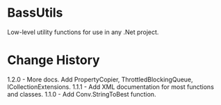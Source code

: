 # BassUtils

Low-level utility functions for use in any .Net project.

# Change History
1.2.0 - More docs. Add PropertyCopier, ThrottledBlockingQueue, 
        ICollectionExtensions.
1.1.1 - Add XML documentation for most functions and classes.
1.1.0 - Add Conv.StringToBest function.
